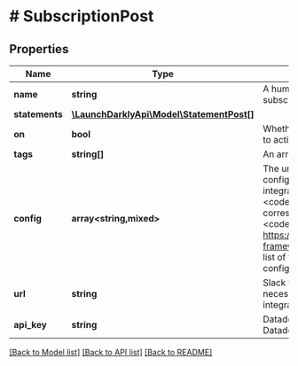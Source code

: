 # # SubscriptionPost

## Properties

Name | Type | Description | Notes
------------ | ------------- | ------------- | -------------
**name** | **string** | A human-friendly name for your audit log subscription. |
**statements** | [**\LaunchDarklyApi\Model\StatementPost[]**](StatementPost.md) |  | [optional]
**on** | **bool** | Whether or not you want your subscription to actively send events. | [optional]
**tags** | **string[]** | An array of tags for this subscription. | [optional]
**config** | **array<string,mixed>** | The unique set of fields required to configure an audit log subscription integration of this type. Refer to the &lt;code&gt;formVariables&lt;/code&gt; field in the corresponding &lt;code&gt;manifest.json&lt;/code&gt; at https://github.com/launchdarkly/integration-framework/tree/main/integrations for a full list of fields for the integration you wish to configure. |
**url** | **string** | Slack webhook receiver URL. Only necessary for legacy Slack webhook integrations. | [optional]
**api_key** | **string** | Datadog API key. Only necessary for legacy Datadog webhook integrations. | [optional]

[[Back to Model list]](../../README.md#models) [[Back to API list]](../../README.md#endpoints) [[Back to README]](../../README.md)
